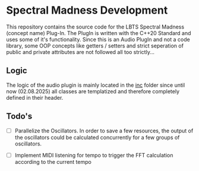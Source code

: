# Spectral Madness Development

This repository contains the source code for the LBTS Spectral Madness (concept name) Plug-In.
The PlugIn is written with the C++20 Standard and uses some of it's functionality.
Since this is an Audio PlugIn and not a code library, some OOP concepts like getters / setters
and strict seperation of public and private attributes are not followed all too strictly...

## Logic

The logic of the audio plugin is mainly located in the [inc](./inc/) folder since until now (02.08.2025) all classes
are templatized and therefore completely defined in their header.

## Todo's

- [ ] Parallelize the Oscillators. In order to save a few resources, the output of the oscillators could be calculated
concurrently for a few groups of oscillators.
- [ ] Implement MIDI listening for tempo to trigger the FFT calculation according to the current tempo

